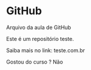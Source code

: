 # GitHub
Arquivo da aula de GitHub

Este é um repositório teste.

Saiba mais no link: teste.com.br

Gostou do curso ? Não
